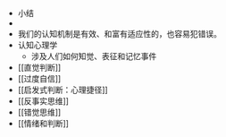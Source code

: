 - 小结
-
- 我们的认知机制是有效、和富有适应性的，也容易犯错误。
- 认知心理学
	- 涉及人们如何知觉、表征和记忆事件
- [[直觉判断]]
- [[过度自信]]
- [[启发式判断：心理捷径]]
- [[反事实思维]]
- [[错觉思维]]
- [[情绪和判断]]